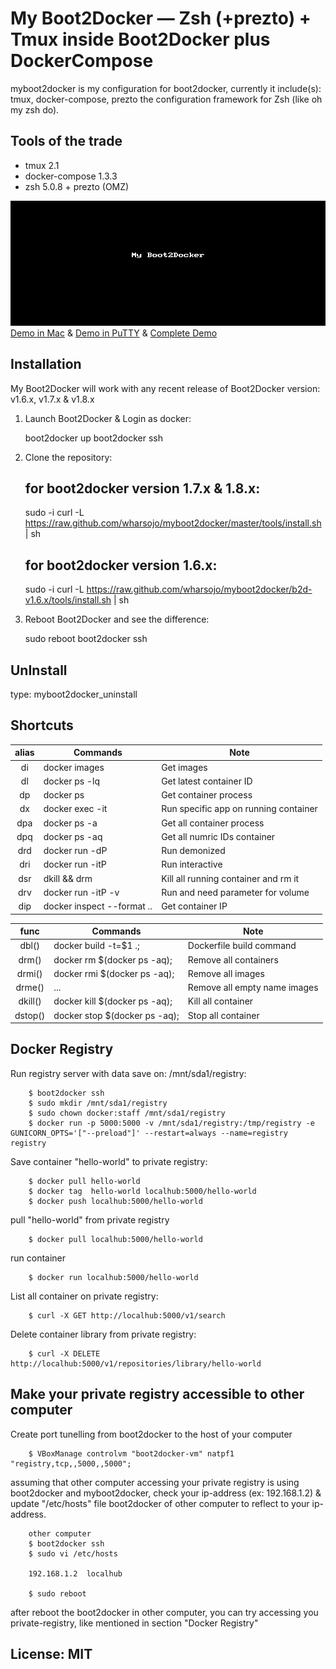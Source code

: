 My Boot2Docker — Zsh (+prezto) + Tmux inside Boot2Docker plus DockerCompose
===========================================================================

myboot2docker is my configuration for boot2docker, currently it include(s): 
tmux, docker-compose, prezto the configuration framework for Zsh (like oh my zsh do).

Tools of the trade
------------------

  - tmux 2.1
  - docker-compose 1.3.3
  - zsh 5.0.8 + prezto (OMZ)


![alt text](https://raw.githubusercontent.com/wharsojo/assets/master/myboot2docker/myboot2docker.gif "My Boot2Docker Demo")
<a href="https://raw.githubusercontent.com/wharsojo/assets/master/myboot2docker/myboot2docker.gif" target="_blank">Demo in Mac</a> & 
<a href="https://raw.githubusercontent.com/wharsojo/assets/master/myboot2docker/myboot2docker-win.gif" target="_blank">Demo in PuTTY</a> &
<a href="https://github.com/wharsojo/assets/blob/master/myboot2docker/myboot2docker-win-complete.gif?raw=true" target="_blank">Complete Demo</a>

Installation
------------

My Boot2Docker will work with any recent release of Boot2Docker version:  v1.6.x, v1.7.x & v1.8.x 

  1. Launch Boot2Docker & Login as docker:

        boot2docker up
        boot2docker ssh

  2. Clone the repository:

        for boot2docker version 1.7.x & 1.8.x:
        --------------------------------------
        sudo -i
        curl -L https://raw.github.com/wharsojo/myboot2docker/master/tools/install.sh | sh

        for boot2docker version 1.6.x: 
        ------------------------------
        sudo -i
        curl -L https://raw.github.com/wharsojo/myboot2docker/b2d-v1.6.x/tools/install.sh | sh

  3. Reboot Boot2Docker and see the difference:

        sudo reboot
        boot2docker ssh

UnInstall
---------

  type: myboot2docker_uninstall

Shortcuts
---------

| alias | Commands                   |  Note                                 |
|:-----:|----------------------------|---------------------------------------|
|  di   | docker images              | Get images                            |
|  dl   | docker ps -lq              | Get latest container ID               |
|  dp   | docker ps                  | Get container process                 |
|  dx   | docker exec -it            | Run specific app on running container |
|  dpa  | docker ps -a               | Get all container process             | 
|  dpq  | docker ps -aq              | Get all numric IDs container          |
|  drd  | docker run -dP             | Run demonized                         | 
|  dri  | docker run -itP            | Run interactive                       |
|  dsr  | dkill && drm               | Kill all running container and rm it  | 
|  drv  | docker run -itP -v         | Run and need parameter for volume     |
|  dip  | docker inspect --format .. | Get container IP                      |

| func   | Commands                       |  Note                            |
|:------:|--------------------------------|----------------------------------|
| dbl()  | docker build -t=$1 .;          | Dockerfile build command         |
| drm()  | docker rm $(docker ps  -aq);   | Remove all containers            |
| drmi() | docker rmi $(docker ps  -aq);  | Remove all images                |
| drme() | ...                            | Remove all empty name images     |
| dkill()| docker kill $(docker ps  -aq); | Kill all container               | 
| dstop()| docker stop $(docker ps  -aq); | Stop all container               | 

Docker Registry
---------------

Run registry server with data save on: /mnt/sda1/registry:

        $ boot2docker ssh
        $ sudo mkdir /mnt/sda1/registry
        $ sudo chown docker:staff /mnt/sda1/registry
        $ docker run -p 5000:5000 -v /mnt/sda1/registry:/tmp/registry -e GUNICORN_OPTS='["--preload"]' --restart=always --name=registry registry

Save container "hello-world" to private registry:

        $ docker pull hello-world
        $ docker tag  hello-world localhub:5000/hello-world
        $ docker push localhub:5000/hello-world

pull "hello-world" from private registry

        $ docker pull localhub:5000/hello-world

run container

        $ docker run localhub:5000/hello-world

List all container on private registry:

        $ curl -X GET http://localhub:5000/v1/search

Delete container library from private registry:

        $ curl -X DELETE http://localhub:5000/v1/repositories/library/hello-world        

Make your private registry accessible to other computer
-------------------------------------------------------

Create port tunelling from boot2docker to the host of your computer

        $ VBoxManage controlvm "boot2docker-vm" natpf1 "registry,tcp,,5000,,5000";

assuming that other computer accessing your private registry is using boot2docker and myboot2docker, check your ip-address (ex: 192.168.1.2) & update "/etc/hosts" file boot2docker of other computer to reflect to your ip-address.

        other computer
        $ boot2docker ssh
        $ sudo vi /etc/hosts

        192.168.1.2  localhub

        $ sudo reboot

after reboot the boot2docker in other computer, you can try accessing you private-registry, like mentioned in section "Docker Registry"


License: MIT
------------
